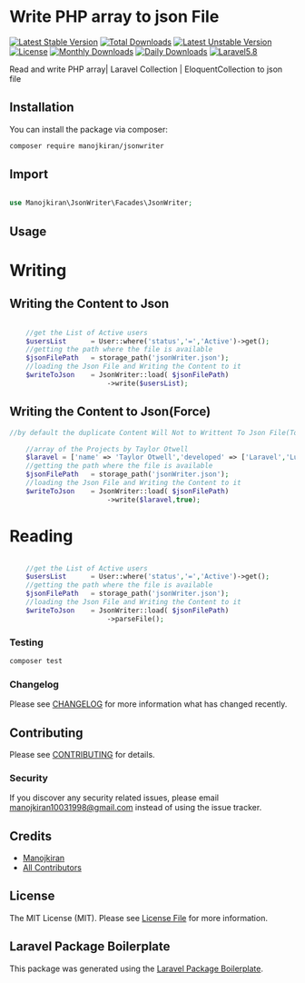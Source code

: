 # Write PHP array to json File

[![Latest Stable Version](https://poser.pugx.org/manojkiran/jsonwriter/v/stable?format=flat-square)](https://packagist.org/packages/manojkiran/jsonwriter)
[![Total Downloads](https://poser.pugx.org/manojkiran/jsonwriter/downloads?format=flat-square)](https://packagist.org/packages/manojkiran/jsonwriter)
[![Latest Unstable Version](https://poser.pugx.org/manojkiran/jsonwriter/v/unstable?format=flat-square)](https://packagist.org/packages/manojkiran/jsonwriter)
[![License](https://poser.pugx.org/manojkiran/jsonwriter/license?format=flat-square)](https://packagist.org/packages/manojkiran/jsonwriter)
[![Monthly Downloads](https://poser.pugx.org/manojkiran/jsonwriter/d/monthly?format=flat-square)](https://packagist.org/packages/manojkiran/jsonwriter)
[![Daily Downloads](https://poser.pugx.org/manojkiran/jsonwriter/d/daily?format=flat-square)](https://packagist.org/packages/manojkiran/jsonwriter)
[![Laravel5.8](https://img.shields.io/badge/Laravel-Framework-red.svg?style=flat-square)](https://www.laravel.com/)

Read and write PHP array| Laravel Collection | EloquentCollection to json file

## Installation

You can install the package via composer:

```bash
composer require manojkiran/jsonwriter
```

## Import

``` php

use Manojkiran\JsonWriter\Facades\JsonWriter;

```

## Usage

# Writing

## Writing the Content to Json


``` php

    //get the List of Active users
    $usersList      = User::where('status','=','Active')->get();
    //getting the path where the file is available
    $jsonFilePath   = storage_path('jsonWriter.json');
    //loading the Json File and Writing the Content to it
    $writeToJson    = JsonWriter::load( $jsonFilePath)
                        ->write($usersList);                

```

## Writing the Content to Json(Force)

``` php
//by default the duplicate Content Will Not to Writtent To Json File(To Reduce the data Size)

    //array of the Projects by Taylor Otwell
    $laravel = ['name' => 'Taylor Otwell','developed' => ['Laravel','Lumen','Telescope','Nova']];
    //getting the path where the file is available
    $jsonFilePath   = storage_path('jsonWriter.json');
    //loading the Json File and Writing the Content to it
    $writeToJson    = JsonWriter::load( $jsonFilePath)
                        ->write($laravel,true);             

```

# Reading
``` php

    //get the List of Active users
    $usersList      = User::where('status','=','Active')->get();
    //getting the path where the file is available
    $jsonFilePath   = storage_path('jsonWriter.json');
    //loading the Json File and Writing the Content to it
    $writeToJson    = JsonWriter::load( $jsonFilePath)
                        ->parseFile();

```


### Testing

``` bash
composer test
```

### Changelog

Please see [CHANGELOG](CHANGELOG.md) for more information what has changed recently.

## Contributing

Please see [CONTRIBUTING](CONTRIBUTING.md) for details.

### Security

If you discover any security related issues, please email manojkiran10031998@gmail.com instead of using the issue tracker.

## Credits

- [Manojkiran](https://github.com/manojkiran)
- [All Contributors](../../contributors)

## License

The MIT License (MIT). Please see [License File](LICENSE.md) for more information.

## Laravel Package Boilerplate

This package was generated using the [Laravel Package Boilerplate](https://laravelpackageboilerplate.com).